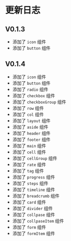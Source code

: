 # 更新日志

## V0.1.3

-   添加了 `icon` 组件
-   添加了 `button` 组件

## V0.1.4

-   添加了 `icon` 组件
-   添加了 `button` 组件
-   添加了 `radio` 组件
-   添加了 `checkbox` 组件
-   添加了 `checkboxGroup` 组件
-   添加了 `row` 组件
-   添加了 `col` 组件
-   添加了 `layout` 组件
-   添加了 `aside` 组件
-   添加了 `header` 组件
-   添加了 `footer` 组件
-   添加了 `main` 组件
-   添加了 `cell` 组件
-   添加了 `cellGroup` 组件
-   添加了 `rate` 组件
-   添加了 `tag` 组件
-   添加了 `progress` 组件
-   添加了 `steps` 组件
-   添加了 `timeline` 组件
-   添加了 `breadcrumb` 组件
-   添加了 `card` 组件
-   添加了 `divider` 组件
-   添加了 `collpase` 组件
-   添加了 `collpaseItem` 组件
-   添加了 `form` 组件
-   添加了 `formItem` 组件
